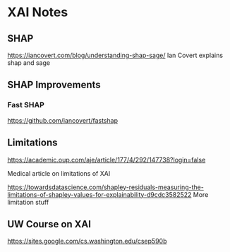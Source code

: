 # XAI Notes

## SHAP

https://iancovert.com/blog/understanding-shap-sage/
Ian Covert explains shap and sage

## SHAP Improvements

### Fast SHAP
https://github.com/iancovert/fastshap

## Limitations

https://academic.oup.com/aje/article/177/4/292/147738?login=false

Medical article on limitations of XAI

https://towardsdatascience.com/shapley-residuals-measuring-the-limitations-of-shapley-values-for-explainability-d9cdc3582522
More limitation stuff

## UW Course on XAI

https://sites.google.com/cs.washington.edu/csep590b
